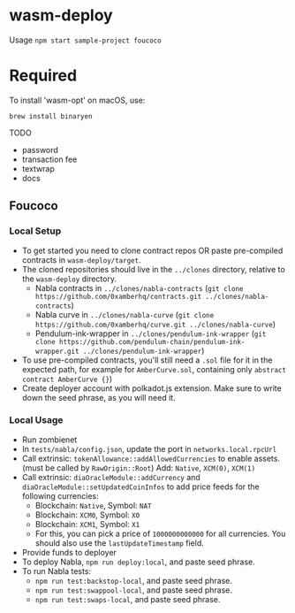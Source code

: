 # wasm-deploy

Usage `npm start sample-project foucoco`

# Required
To install 'wasm-opt' on macOS, use:
```
brew install binaryen
```

TODO

- password
- transaction fee
- textwrap
- docs

## Foucoco

### Local Setup

- To get started you need to clone contract repos OR paste pre-compiled contracts in `wasm-deploy/target`.
- The cloned repositories should live in the `../clones` directory, relative to the `wasm-deploy` directory.
  - Nabla contracts
    in `../clones/nabla-contracts` (`git clone https://github.com/0xamberhq/contracts.git ../clones/nabla-contracts`)
  - Nabla curve in `../clones/nabla-curve` (`git clone https://github.com/0xamberhq/curve.git ../clones/nabla-curve`)
  - Pendulum-ink-wrapper
    in `../clones/pendulum-ink-wrapper` (`git clone https://github.com/pendulum-chain/pendulum-ink-wrapper.git ../clones/pendulum-ink-wrapper`)
- To use pre-compiled contracts, you'll still need a `.sol` file for it in the expected path, for example for `AmberCurve.sol`, containing only `abstract contract AmberCurve {}`)
- Create deployer account with polkadot.js extension. Make sure to write down the seed phrase, as you will need it.

### Local Usage

- Run zombienet
- In `tests/nabla/config.json`, update the port in `networks.local.rpcUrl`
- Call extrinsic: `tokenAllowance::addAllowedCurrencies`  to enable assets. (must be called by `RawOrigin::Root`)
  Add: `Native`, `XCM(0)`, `XCM(1)`
- Call extrinsic: `diaOracleModule::addCurrency` and `diaOracleModule::setUpdatedCoinInfos` to add price feeds for the
  following currencies:
    - Blockchain: `Native`, Symbol: `NAT`
    - Blockchain: `XCM0`, Symbol: `X0`
    - Blockchain: `XCM1`, Symbol: `X1`
    - For this, you can pick a price of `1000000000000` for all currencies. You should also use
      the `lastUpdateTimestamp` field.
- Provide funds to deployer
- To deploy Nabla, `npm run deploy:local`, and paste seed phrase.
- To run Nabla tests:
    - `npm run test:backstop-local`, and paste seed phrase.
    - `npm run test:swappool-local`, and paste seed phrase.
    - `npm run test:swaps-local`, and paste seed phrase.